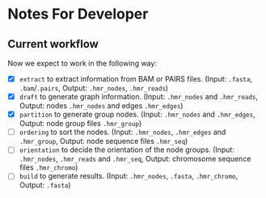 # Notes For Developer

## Current workflow

Now we expect to work in the following way:
- [x] `extract` to extract information from BAM or PAIRS files. (Input: `.fasta`, `.bam`/`.pairs`, Output: `.hmr_nodes`, `.hmr_reads`)
- [x] `draft` to generate graph information. (Input: `.hmr_nodes` and `.hmr_reads`, Output: nodes `.hmr_nodes` and edges `.hmr_edges`)
- [x] `partition` to generate group nodes. (Input: `.hmr_nodes` and `.hmr_edges`, Output: node group files `.hmr_group`)
- [ ] `ordering` to sort the nodes. (Input: `.hmr_nodes`, `.hmr_edges` and `.hmr_group`, Output: node sequence files `.hmr_seq`)
- [ ] `orientation` to decide the orientation of the node groups. (Input: `.hmr_nodes`, `.hmr_reads` and `.hmr_seq`, Output: chromosome sequence files `.hmr_chromo`)
- [ ] `build` to generate results. (Input: `.hmr_nodes`, `.fasta`, `.hmr_chromo`, Output: `.fasta`)